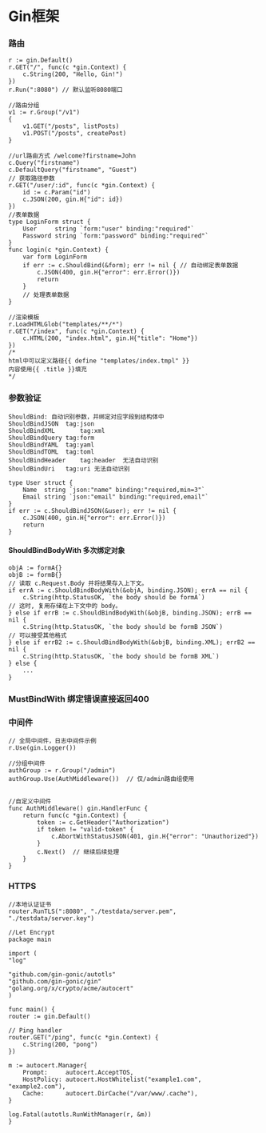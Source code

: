 
# Gin框架

### 路由

    r := gin.Default()
    r.GET("/", func(c *gin.Context) {
        c.String(200, "Hello, Gin!")
    })
    r.Run(":8080") // 默认监听8080端口

    //路由分组
    v1 := r.Group("/v1")
    {
        v1.GET("/posts", listPosts)
        v1.POST("/posts", createPost)
    }

    //url路由方式 /welcome?firstname=John
    c.Query("firstname") 
    c.DefaultQuery("firstname", "Guest")
    // 获取路径参数
    r.GET("/user/:id", func(c *gin.Context) {
        id := c.Param("id")  
        c.JSON(200, gin.H{"id": id})
    })
    //表单数据
    type LoginForm struct {
        User     string `form:"user" binding:"required"`
        Password string `form:"password" binding:"required"`
    }
    func login(c *gin.Context) {
        var form LoginForm
        if err := c.ShouldBind(&form); err != nil { // 自动绑定表单数据
            c.JSON(400, gin.H{"error": err.Error()})
            return
        }
        // 处理表单数据
    }

    //渲染模板
    r.LoadHTMLGlob("templates/**/*")
    r.GET("/index", func(c *gin.Context) {
        c.HTML(200, "index.html", gin.H{"title": "Home"})
    })
    /*
    html中可以定义路径{{ define "templates/index.tmpl" }}    
    内容使用{{ .title }}填充
    */
### 参数验证

    ShouldBind: 自动识别参数，并绑定对应字段到结构体中
    ShouldBindJSON	tag:json
    ShouldBindXML		tag:xml
    ShouldBindQuery	tag:form
    ShouldBindYAML	tag:yaml
    ShouldBindTOML	tag:toml
    ShouldBindHeader	tag:header	无法自动识别
    ShouldBindUri	tag:uri	无法自动识别

    type User struct {
        Name  string `json:"name" binding:"required,min=3"`
        Email string `json:"email" binding:"required,email"`
    }
    if err := c.ShouldBindJSON(&user); err != nil {
        c.JSON(400, gin.H{"error": err.Error()})
        return
    }

#### ShouldBindBodyWith 多次绑定对象
    objA := formA{}
    objB := formB{}
    // 读取 c.Request.Body 并将结果存入上下文。
    if errA := c.ShouldBindBodyWith(&objA, binding.JSON); errA == nil {
        c.String(http.StatusOK, `the body should be formA`)
    // 这时, 复用存储在上下文中的 body。
    } else if errB := c.ShouldBindBodyWith(&objB, binding.JSON); errB == nil {
        c.String(http.StatusOK, `the body should be formB JSON`)
    // 可以接受其他格式
    } else if errB2 := c.ShouldBindBodyWith(&objB, binding.XML); errB2 == nil {
        c.String(http.StatusOK, `the body should be formB XML`)
    } else {
        ...
    }

### MustBindWith 绑定错误直接返回400


### 中间件

    // 全局中间件，日志中间件示例
    r.Use(gin.Logger())

    //分组中间件
    authGroup := r.Group("/admin")
    authGroup.Use(AuthMiddleware())  // 仅/admin路由组使用


    //自定义中间件
    func AuthMiddleware() gin.HandlerFunc {
        return func(c *gin.Context) {
            token := c.GetHeader("Authorization")
            if token != "valid-token" {
                c.AbortWithStatusJSON(401, gin.H{"error": "Unauthorized"})
            }
            c.Next()  // 继续后续处理
        }
    }

### HTTPS
    //本地认证证书
    router.RunTLS(":8080", "./testdata/server.pem", "./testdata/server.key")

    //Let Encrypt
    package main

    import (
    "log"

    "github.com/gin-gonic/autotls"
    "github.com/gin-gonic/gin"
    "golang.org/x/crypto/acme/autocert"
    )

    func main() {
    router := gin.Default()

    // Ping handler
    router.GET("/ping", func(c *gin.Context) {
        c.String(200, "pong")
    })

    m := autocert.Manager{
        Prompt:     autocert.AcceptTOS,
        HostPolicy: autocert.HostWhitelist("example1.com", "example2.com"),
        Cache:      autocert.DirCache("/var/www/.cache"),
    }

    log.Fatal(autotls.RunWithManager(r, &m))
    }